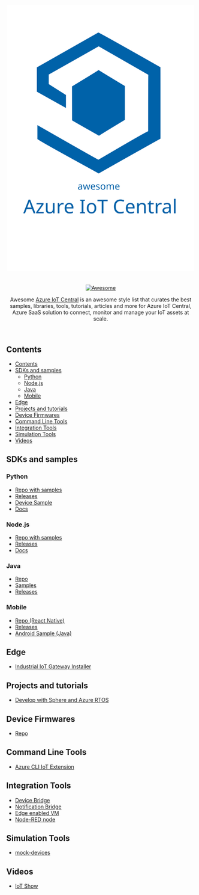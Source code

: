 <div align="center">
	<div>
		<img width="500" src="logo.svg" alt="Awesome Node.js">
	</div>
	<br>
	<br>
	<a href="https://awesome.re">
		<img src="https://awesome.re/badge-flat2.svg" alt="Awesome">
	</a>
	<br>
	<p>
    Awesome <a href="https://azure.microsoft.com/en-in/services/iot-central/">Azure IoT Central</a> is an awesome style list that curates the best samples, libraries, tools, tutorials, articles and more for Azure IoT Central, Azure SaaS solution to connect, monitor and manage your IoT assets at scale.
	</p>
	<br>
</div>

## Contents
- [Contents](#contents)
- [SDKs and samples](#sdks-and-samples)
  - [Python](#python)
  - [Node.js](#nodejs)
  - [Java](#java)
  - [Mobile](#mobile)
- [Edge](#edge)
- [Projects and tutorials](#projects-and-tutorials)
- [Device Firmwares](#device-firmwares)
- [Command Line Tools](#command-line-tools)
- [Integration Tools](#integration-tools)
- [Simulation Tools](#simulation-tools)
- [Videos](#videos)


## SDKs and samples

### Python
- [Repo with samples](https://github.com/iot-for-all/iotc-python-client)
- [Releases](https://pypi.org/project/iotc/)
- [Device Sample](https://github.com/iot-for-all/Iot_Central_Python_Sample)
- [Docs](https://docs.microsoft.com/en-us/azure/iot-central/core/tutorial-connect-device-python)

### Node.js
- [Repo with samples](https://github.com/lucadruda/iotc-nodejs-device-client)
- [Releases](https://www.npmjs.com/package/azure-iotcentral-device-client)
- [Docs](https://docs.microsoft.com/en-us/azure/iot-central/core/tutorial-connect-device-nodejs)

### Java
- [Repo](https://github.com/lucadruda/iotc-java-device-client)
- [Samples](https://github.com/lucadruda/iotc-samples/tree/master/java)
- [Releases](https://search.maven.org/artifact/com.github.lucadruda/iotc-java-device-client)

### Mobile
- [Repo (React Native)](https://github.com/lucadruda/iotc-react-native-device-client)
- [Releases](https://www.npmjs.com/package/react-native-azure-iotcentral-client)
- [Android Sample (Java)](https://github.com/Azure/iotc-android-sample)

## Edge
- [Industrial IoT Gateway Installer](https://github.com/Azure/Industrial-IoT-Gateway-Installer)

## Projects and tutorials
- [Develop with Sphere and Azure RTOS](https://docs.microsoft.com/en-us/learn/modules/develop-secure-iot-solutions-azure-sphere-iot-central/)
## Device Firmwares
- [Repo](https://github.com/Azure/iot-central-firmware)

## Command Line Tools
- [Azure CLI IoT Extension](https://github.com/Azure/azure-iot-cli-extension#microsoft-azure-iot-extension-for-azure-cli)

## Integration Tools
- [Device Bridge](https://github.com/Azure/iotc-device-bridge)
- [Notification Bridge](https://github.com/lucadruda/iotc-notification-bridge)
- [Edge enabled VM](https://github.com/iot-for-all/iotc-edgemodule-vm-deploy)
- [Node-RED node](https://flows.nodered.org/node/node-red-contrib-azure-iot-device)

## Simulation Tools
- [mock-devices](https://github.com/codetunez/mock-devices)

## Videos
- [IoT Show](https://aka.ms/iotshow)
